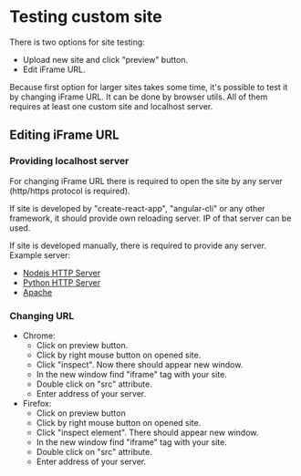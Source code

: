 # Testing custom site
There is two options for site testing:
* Upload new site and click "preview" button.
* Edit iFrame URL.

Because first option for larger sites takes some time, it's possible to test it by changing iFrame URL. 
It can be done by browser utils. All of them requires at least one custom site and localhost server. 

## Editing iFrame URL
### Providing localhost server
For changing iFrame URL there is required to open the site by any server (http/https protocol is required).

If site is developed by "create-react-app", "angular-cli" or any other framework, it should provide own reloading server.
IP of that server can be used.

If site is developed manually, there is required to provide any server. Example server:
 * [Nodejs HTTP Server](https://www.npmjs.com/package/http-server)
 * [Python HTTP Server](https://docs.python.org/2/library/simplehttpserver.html)
 * [Apache](https://httpd.apache.org/)

### Changing URL
* Chrome:
    * Click on preview button.
    * Click by right mouse button on opened site.
    * Click "inspect". Now there should appear new window.
    * In the new window find "iframe" tag with your site.
    * Double click on "src" attribute.
    * Enter address of your server. 
* Firefox:
    * Click on preview button
    * Click by right mouse button on opened site.
    * Click "inspect element". There should appear new window.
    * In the new window find "iframe" tag with your site.
    * Double click on "src" attribute.
    * Enter address of your server. 

